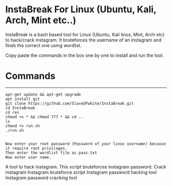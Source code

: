 # InstaBreak For Linux (Ubuntu, Kali, Arch, Mint etc..)

InstaBreak is a bash based tool for Linux (Ubuntu, Kali linux, Mint, Arch etc) to hack/crack instagram. It bruteforces the username of an instagram and finds the correct one using wordlist.

Copy paste the commands in the box one by one to install and run the tool.

# Commands
___________
    apt-get update && apt-get upgrade
    apt install git
    git clone https://github.com/SlaveOFwhite/InstaBreak.git
    cd InstaBreak
    cd res
    chmod +x * && chmod 777 * && cd ..
    ls
    chmod +x run.sh
    ./run.sh


    Now enter your root password (Password of your linux username) because it require root privilages.
    Then enter the wordlist file as pass.txt
    Now enter user name.



A tool to hack instagram.
This script bruteforces instagram password.
Crack instagram
Instagram bruteforce script
Instagram password hacking tool
Instagram password cracking tool
